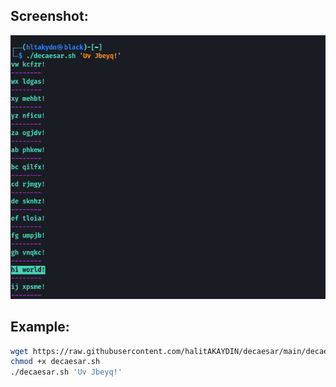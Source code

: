## Screenshot:
![img](https://raw.githubusercontent.com/halitAKAYDIN/decaesar/main/Screenshot%20from%202021-07-06%2017-34-15.png)


## Example:
```bash
wget https://raw.githubusercontent.com/halitAKAYDIN/decaesar/main/decaesar.sh
chmod +x decaesar.sh
./decaesar.sh 'Uv Jbeyq!' 
```
